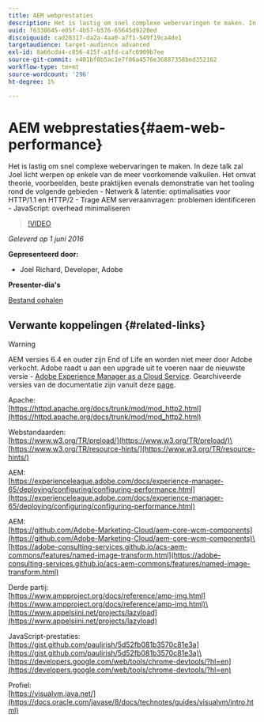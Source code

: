 ```yaml
---
title: AEM webprestaties
description: Het is lastig om snel complexe webervaringen te maken. In deze talk zal Joel licht werpen op enkele van de meer voorkomende valkuilen. Het zal theorie, voorbeelden, beste praktijken omvatten evenals demonstratie van tooling.
uuid: f6338645-e05f-4b57-b576-65645d9220ed
discoiquuid: cad28317-da2a-4aa0-a7f1-549f19ca4de1
targetaudience: target-audience advanced
exl-id: 8a66cda4-c856-415f-a1fd-cafc6909b7ee
source-git-commit: e401bf0b5ac1e7f06a4576e36887358bed352162
workflow-type: tm+mt
source-wordcount: '296'
ht-degree: 1%

---
```


# AEM webprestaties{#aem-web-performance}

Het is lastig om snel complexe webervaringen te maken. In deze talk zal Joel licht werpen op enkele van de meer voorkomende valkuilen. Het omvat theorie, voorbeelden, beste praktijken evenals demonstratie van het tooling rond de volgende gebieden - Netwerk &amp; latentie: optimalisaties voor HTTP/1.1 en HTTP/2 - Trage AEM serveraanvragen: problemen identificeren - JavaScript: overhead minimaliseren

>[!VIDEO](https://video.tv.adobe.com/v/19296/?quality=9)

*Geleverd op 1 juni 2016*

**Gepresenteerd door:**

* Joel Richard, Developer, Adobe

**Presenter-dia&#39;s**

[Bestand ophalen](assets/aem-gems-060116-web-performance.pdf)

## Verwante koppelingen {#related-links}

>[!WARNING]
>
>AEM versies 6.4 en ouder zijn End of Life en worden niet meer door Adobe verkocht.  Adobe raadt u aan een upgrade uit te voeren naar de nieuwste versie - [Adobe Experience Manager as a Cloud Service](https://experienceleague.adobe.com/docs/experience-manager-cloud-service.html).  Gearchiveerde versies van de documentatie zijn vanuit deze [page](https://experienceleague.adobe.com/docs/experience-manager-release-information/aem-release-updates/previous-updates/aem-previous-versions.html).

Apache:\
[https://httpd.apache.org/docs/trunk/mod/mod_http2.html](https://httpd.apache.org/docs/trunk/mod/mod_http2.html)

Webstandaarden:\
[https://www.w3.org/TR/preload/](https://www.w3.org/TR/preload/)\
[https://www.w3.org/TR/resource-hints/](https://www.w3.org/TR/resource-hints/)

AEM:\
[https://experienceleague.adobe.com/docs/experience-manager-65/deploying/configuring/configuring-performance.html](https://experienceleague.adobe.com/docs/experience-manager-65/deploying/configuring/configuring-performance.html)

AEM:\
[https://github.com/Adobe-Marketing-Cloud/aem-core-wcm-components](https://github.com/Adobe-Marketing-Cloud/aem-core-wcm-components)\
[https://adobe-consulting-services.github.io/acs-aem-commons/features/named-image-transform.html](https://adobe-consulting-services.github.io/acs-aem-commons/features/named-image-transform.html)

Derde partij:\
[https://www.ampproject.org/docs/reference/amp-img.html](https://www.ampproject.org/docs/reference/amp-img.html)\
[https://www.appelsiini.net/projects/lazyload](https://www.appelsiini.net/projects/lazyload)

JavaScript-prestaties:\
[https://gist.github.com/paulirish/5d52fb081b3570c81e3a](https://gist.github.com/paulirish/5d52fb081b3570c81e3a)\
[https://developers.google.com/web/tools/chrome-devtools/?hl=en](https://developers.google.com/web/tools/chrome-devtools/?hl=en)

Profiel:\
[https://visualvm.java.net/](https://docs.oracle.com/javase/8/docs/technotes/guides/visualvm/intro.html)

<!--
[Get back to the Overview](https://helpx.adobe.com/experience-manager/kt/eseminars/gems/aem-index.html)
-->
